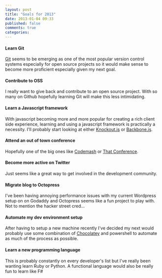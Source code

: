 ```yaml
---
layout: post
title: "Goals for 2013"
date: 2013-01-04 09:33
published: false
comments: true
categories:
---
```


#### Learn Git

[Git](http://git.com) seems to be emerging as one of the most popular version
control systems especially for open source projects so it would make sense to
become more proficient especially given my next goal.

#### Contribute to OSS

I really want to give back and contribute to an open source project. With so
many on Github hopefully learning Git will make this less intimidating.

#### Learn a Javascript framework

With javascript becoming more and more popular for creating a rich client side
experience, learning and using a javascript framework is practically
a necessity. I'll probably start looking at either [Knockout.js](knockoutjs.com)
or [Backbone.js](backbonejs.com).

#### Attend an out of town conference

Hopefully one of the big ones like [Codemash](codemash.org) or [That
Conference](thatconference.org).

#### Become more active on Twitter

Just seems like a great way to get involved in the development community.

#### Migrate blog to Octopress

I've been having annoying performance issues with my current Wordpress setup on
on Godaddy and Octopress seems like a fun project to play with. Not to mention
the hacker street cred...

#### Automate my dev environment setup

After having to setup a new machine recently I've decided my next would probably
use some combination of [Chocolatey](chocolatey.org) and powershell to automate
as much of the process as possible.

#### Learn a new programming language

This is probably constantly on every developer's list but I've really been
wanting learn Ruby or Python. A functional language would also be really fun to
learn like F# 

